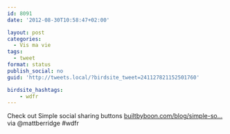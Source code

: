 ```yaml
---
id: 8091
date: '2012-08-30T10:58:47+02:00'

layout: post
categories:
  - Vis ma vie
tags:
  - tweet
format: status
publish_social: no
guid: 'http://tweets.local/?birdsite_tweet=241127821152501760'

birdsite_hashtags:
    - wdfr
---
```


Check out Simple social sharing buttons [builtbyboon.com/blog/simple-so…](http://builtbyboon.com/blog/simple-social-sharing-buttons) via @mattberridge #wdfr